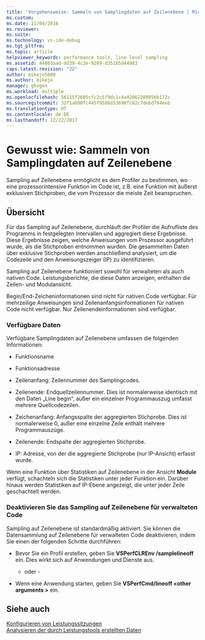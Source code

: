 ```yaml
---
title: 'Vorgehensweise: Sammeln von Samplingdaten auf Zeilenebene | Microsoft-Dokumentation'
ms.custom: 
ms.date: 11/04/2016
ms.reviewer: 
ms.suite: 
ms.technology: vs-ide-debug
ms.tgt_pltfrm: 
ms.topic: article
helpviewer_keywords: performance tools, line-level sampling
ms.assetid: 44803aad-dd39-4c2e-9209-d35185d44983
caps.latest.revision: "22"
author: mikejo5000
ms.author: mikejo
manager: ghogen
ms.workload: multiple
ms.openlocfilehash: 56115f2605cfc2c5f9dc1c4a42062208056b172c
ms.sourcegitcommit: 32f1a690fc445f9586d53698fc82c7debd784eeb
ms.translationtype: HT
ms.contentlocale: de-DE
ms.lasthandoff: 12/22/2017
---
```

# <a name="how-to-collect-line-level-sampling-data"></a>Gewusst wie: Sammeln von Samplingdaten auf Zeilenebene
Sampling auf Zeilenebene ermöglicht es dem Profiler zu bestimmen, wo eine prozessorintensive Funktion im Code ist, z.B. eine Funktion mit äußerst exklusiven Stichproben, die vom Prozessor die meiste Zeit beanspruchen.  
  
## <a name="overview"></a>Übersicht  
 Für das Sampling auf Zeilenebene, durchläuft der Profiler die Aufrufliste des Programms in festgelegten Intervallen und aggregiert diese Ergebnisse. Diese Ergebnisse zeigen, welche Anweisungen vom Prozessor ausgeführt wurde, als die Stichproben entnommen wurden. Die gesammelten Daten über exklusive Stichproben werden anschließend analysiert, um die Codezeile und den Anweisungszeiger (IP) zu identifizieren.  
  
 Sampling auf Zeilenebene funktioniert sowohl für verwalteten als auch nativen Code. Leistungsberichte, die diese Daten anzeigen, enthalten die Zeilen- und Modulansicht.  
  
 Begin/End-Zeicheninformationen sind nicht für nativen Code verfügbar. Für mehrzeilige Anweisungen sind Zeilenanfangsinformationen für nativen Code nicht verfügbar. Nur Zeilenendeinformationen sind verfügbar.  
  
### <a name="available-data"></a>Verfügbare Daten  
 Verfügbare Samplingdaten auf Zeilenebene umfassen die folgenden Informationen:  
  
-   Funktionsname  
  
-   Funktionsadresse  
  
-   Zeilenanfang: Zeilennummer des Samplingcodes.  
  
-   Zeilenende: Endquellzeilennummer. Dies ist normalerweise identisch mit den Daten „Line begin“, außer ein einzelner Programmauszug umfasst mehrere Quellcodezeilen.  
  
-   Zeichenanfang: Anfangsspalte der aggregierten Stichprobe. Dies ist normalerweise 0, außer eine einzelne Zeile enthält mehrere Programmauszüge.  
  
-   Zeilenende: Endspalte der aggregierten Stichprobe.  
  
-   IP: Adresse, von der die aggregierte Stichprobe (nur IP-Ansicht) erfasst wurde.  
  
 Wenn eine Funktion über Statistiken auf Zeilenebene in der Ansicht **Module** verfügt, schachteln sich die Statistiken unter jeder Funktion ein. Darüber hinaus werden Statistiken auf IP-Ebene angezeigt, die unter jeder Zeile geschachtelt werden.  
  
### <a name="turn-off-line-level-sampling-for-managed-code"></a>Deaktivieren Sie das Sampling auf Zeilenebene für verwalteten Code  
 Sampling auf Zeilenebene ist standardmäßig aktiviert. Sie können die Datensammlung auf Zeilenebene für verwalteten Code deaktivieren, indem Sie einen der folgenden Schritte durchführen:  
  
-   Bevor Sie ein Profil erstellen, geben Sie **VSPerfCLREnv /samplelineoff** ein. Dies wirkt sich auf Anwendungen und Dienste aus.  
  
     - oder -  
  
-   Wenn eine Anwendung starten, geben Sie **VSPerfCmd/lineoff \<other arguments >** ein.  
  
## <a name="see-also"></a>Siehe auch  
 [Konfigurieren von Leistungssitzungen](../profiling/configuring-performance-sessions.md)   
 [Analysieren der durch Leistungstools erstellten Daten](../profiling/analyzing-performance-tools-data.md)